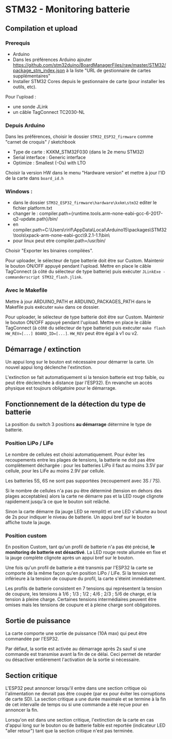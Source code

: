 # STM32 - Monitoring batterie

## Compilation et upload
### Prerequis
* Arduino 
* Dans les préférences Arduino ajouter https://github.com/stm32duino/BoardManagerFiles/raw/master/STM32/package_stm_index.json à la liste "URL de gestionnaire de cartes supplémentaires" 
* Installer STM32 Cores depuis le gestionnaire de carte (pour installer les outils, etc).

Pour l'upload : 
* une sonde JLink
* un câble TagConnect TC2030-NL

### Depuis Arduino
Dans les préférences, choisir le dossier `STM32_ESP32_firmware` comme "carnet de croquis" / sketchbook

* Type de carte : KXKM_STM32F030 (dans le 2e menu STM32)
* Serial interface : Generic interface
* Optimize : Smallest (-Os) with LTO

Choisir la version HW dans le menu "Hardware version" et mettre à jour l'ID de la carte dans `board_id.h`

### Windows : 
- dans le dossier `STM32_ESP32_firmware\hardware\kxkm\stm32` editer le fichier platform.txt
- changer le : compiler.path={runtime.tools.arm-none-eabi-gcc-6-2017-q2-update.path}/bin/ 
- en compiler.path=C:\Users\ririf\AppData\Local\Arduino15\packages\STM32\tools\xpack-arm-none-eabi-gcc\9.2.1-1.1\bin\
- pour linux peut etre compiler.path=/usr/bin/

Choisir "Exporter les binaires compilées".

Pour uploader, le sélecteur de type batterie doit être sur Custom. Maintenir le bouton ON/OFF appuyé pendant l'upload.
Mettre en place le câble TagConnect (à côté du sélecteur de type batterie) puis exécuter `JLinkExe -commanderscript STM32_flash.jlink`.

### Avec le Makefile
Mettre à jour ARDUINO_PATH et ARDUINO_PACKAGES_PATH dans le Makefile puis exécuter `make` dans ce dossier.

Pour uploader, le sélecteur de type batterie doit être sur Custom. Maintenir le bouton ON/OFF appuyé pendant l'upload.
Mettre en place le câble TagConnect (à côté du sélecteur de type batterie) puis exécuter `make flash HW_REV=[...] BOARD_ID=[...]`. `HW_REV` peut être égal à v1 ou v2.  


## Démarrage / extinction
Un appui long sur le bouton est nécessaire pour démarrer la carte. Un nouvel appui long déclenche l'extinction.

L'extinction se fait automatiquement si la tension batterie est trop faible, ou peut être déclenchée à distance (par l'ESP32). En revanche un accès physique est toujours obligatoire pour le démarrage.


## Fonctionnement de la détection du type de batterie
La position du switch 3 positions **au démarrage** détermine le type de batterie.

### Position LiPo / LiFe
Le nombre de cellules est choisi automatiquement. Pour éviter les recoupements entre les plages de tensions, la batterie ne doit pas être complètement déchargée : pour les batteries LiPo il faut au moins 3.5V par cellule, pour les LiFe au moins 2.9V par cellule.

Les batteries 5S, 6S ne sont pas supportées (recoupement avec 3S / 7S).

Si le nombre de cellules n'a pas pu être déterminé (tension en dehors des plages acceptables) alors la carte ne démarre pas et la LED rouge clignote rapidement jusqu'à ce que le bouton soit relâché.

Sinon la carte démarre (la jauge LED se remplit) et une LED s'allume  au bout de 2s pour indiquer le niveau de batterie. Un appui bref sur le bouton affiche toute la jauge.

### Position custom
En position Custom, tant qu'un profil de batterie n'a pas été précisé, **le monitoring de batterie est désactivé**. La LED rouge reste allumée en fixe et la jauge complète clignote après un appui bref sur le bouton.

Une fois qu'un profil de batterie a été transmis par l'ESP32 la carte se comporte de la même façon qu'en position LiPo / LiFe. Si la tension est inférieure à la tension de coupure du profil, la carte s'éteint immédiatement.

Les profils de batterie consistent en 7 tensions qui représentent la tension de coupure, les tensions à 1/6 ; 1/3 ; 1/2 ; 4/6 ; 2/3 ; 5/6 de charge, et la tension à pleine charge. Certaines tensions intermédiaires peuvent être omises mais les tensions de coupure et à pleine charge sont obligatoires.


## Sortie de puissance
La carte comporte une sortie de puissance (10A max) qui peut être commandée par l'ESP32.

Par défaut, la sortie est activée au démarrage après 2s sauf si une commande est transmise avant la fin de ce délai. Ceci permet de retarder ou désactiver entièrement l'activation de la sortie si nécessaire.


## Section critique
L'ESP32 peut annoncer lorsqu'il entre dans une section critique où l'alimentation ne devrait pas être coupée (par ex pour éviter les corruptions de carte SD). La section critique a une durée maximale et se termine à la fin de cet intervalle de temps ou si une commande a été reçue pour en annoncer la fin.

Lorsqu'on est dans une section critique, l'extinction de la carte en cas d'appui long sur le bouton ou de batterie faible est reportée (indicateur LED "aller retour") tant que la section critique n'est pas terminée.
